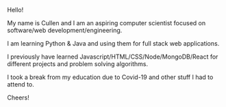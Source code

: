 Hello! 

My name is Cullen and I am an aspiring computer scientist focused on software/web development/engineering.

I am learning Python & Java and using them for full stack web applications.

I previously have learned Javascript/HTML/CSS/Node/MongoDB/React for different projects and problem solving algorithms.

I took a break from my education due to Covid-19 and other stuff I had to attend to.

Cheers!



